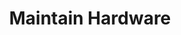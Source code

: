 ---
sidebar_position: 4
title: "Maintain Hardware"
sidebar_label: "Maintain Hardware"
description: "Care for physical components in Debian systems - monitor hardware health, manage device drivers, check component status, and ensure hardware longevity."
keywords:
  - "debian hardware maintenance"
  - "hardware health monitoring"
  - "device driver management"
  - "component status checks"
  - "hardware longevity"
tags:
  - debian
  - hardware-maintenance
  - hardware-health
  - device-drivers
  - component-monitoring
slug: /linux/debian/administration/system-maintenance/maintain-hardware
---